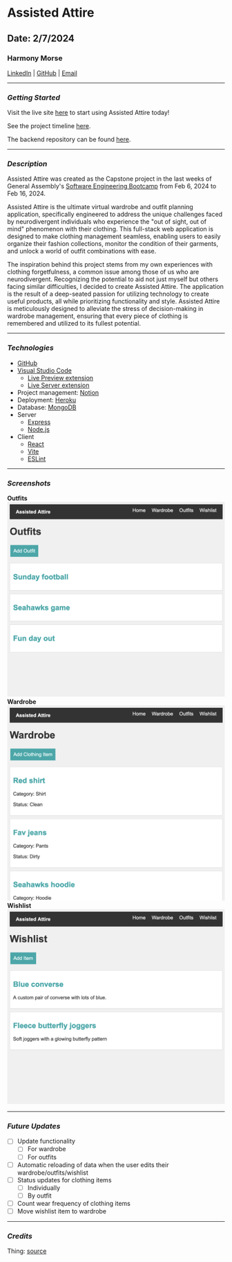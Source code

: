 # Assisted Attire

 ## Date: 2/7/2024

 ### Harmony Morse
 [LinkedIn](https://www.linkedin.com/in/HarmonyMorse/) 
 |
 [GitHub](https://github.com/harmonymorse/)
 |
 [Email](mailto:harmonythedev@gmail.com)
 ***

   ### **_Getting Started_**
  Visit the live site [here](someHerokuLink.com) to start using Assisted Attire today!
  
  See the project timeline [here](https://eager-antler-6e0.notion.site/Assisted-Attire-Timeline-70b6e3e379284961b9627a57fe5672b8?pvs=4).
  
  The backend repository can be found [here](https://github.com/HarmonyMorse/AssistedAttireServer).
 ***

 ### **_Description_**

 Assisted Attire was created as the Capstone project in the last weeks of General Assembly's [Software Engineering Bootcamp](https://generalassemb.ly/education/software-engineering-immersive) from Feb 6, 2024 to Feb 16, 2024.

 Assisted Attire is the ultimate virtual wardrobe and outfit planning application, specifically engineered to address the unique challenges faced by neurodivergent individuals who experience the "out of sight, out of mind" phenomenon with their clothing. This full-stack web application is designed to make clothing management seamless, enabling users to easily organize their fashion collections, monitor the condition of their garments, and unlock a world of outfit combinations with ease.

 The inspiration behind this project stems from my own experiences with clothing forgetfulness, a common issue among those of us who are neurodivergent. Recognizing the potential to aid not just myself but others facing similar difficulties, I decided to create Assisted Attire. The application is the result of a deep-seated passion for utilizing technology to create useful products, all while prioritizing functionality and style. Assisted Attire is meticulously designed to alleviate the stress of decision-making in wardrobe management, ensuring that every piece of clothing is remembered and utilized to its fullest potential.
 ***

 ### **_Technologies_**
 - [GitHub](https://github.com)
 - [Visual Studio Code](https://code.visualstudio.com)
   - [Live Preview extension](https://marketplace.visualstudio.com/items?itemName=ms-vscode.live-server)
   - [Live Server extension](https://marketplace.visualstudio.com/items?itemName=ritwickdey.LiveServer)
- Project management: [Notion](https://www.notion.so/)
 - Deployment: [Heroku](https://www.heroku.com/home)
 - Database: [MongoDB](https://www.mongodb.com)
 - Server
   - [Express](https://expressjs.com)
   - [Node.js](https://nodejs.org/en/)
 - Client
   - [React](https://react.dev)
   - [Vite](https://vitejs.dev)
   - [ESLint](https://eslint.org)
 ***

 ### **_Screenshots_**
 **Outfits**  
 ![Image](./src/assets/images/outfits.png)  
  **Wardrobe**
  ![Image](./src/assets/images/wardrobe.png)
  **Wishlist**
  ![Image](./src/assets/images/wishlist.png)
 ***

 ### **_Future Updates_**
 - [ ] Update functionality
   - [ ] For wardrobe
   - [ ] For outfits
 - [ ] Automatic reloading of data when the user edits their wardrobe/outfits/wishlist
 - [ ] Status updates for clothing items
   - [ ] Individually
   - [ ] By outfit
 - [ ] Count wear frequency of clothing items
 - [ ] Move wishlist item to wardrobe
 ***

 ### **_Credits_**
 Thing: [source](link)